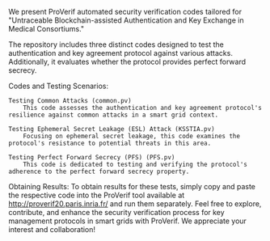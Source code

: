 We present ProVerif automated security verification codes tailored for "Untraceable Blockchain-assisted Authentication and Key Exchange in Medical
Consortiums." 

The repository includes three distinct codes designed to test the authentication and key agreement protocol against various attacks. Additionally, it evaluates whether the protocol provides perfect forward secrecy.

Codes and Testing Scenarios:

    Testing Common Attacks (common.pv)
        This code assesses the authentication and key agreement protocol's resilience against common attacks in a smart grid context.
        
    Testing Ephemeral Secret Leakage (ESL) Attack (KSSTIA.pv)
        Focusing on ephemeral secret leakage, this code examines the protocol's resistance to potential threats in this area.
        
    Testing Perfect Forward Secrecy (PFS) (PFS.pv)
        This code is dedicated to testing and verifying the protocol's adherence to the perfect forward secrecy property.

Obtaining Results:
To obtain results for these tests, simply copy and paste the respective code into the ProVerif tool available at http://proverif20.paris.inria.fr/ and run them separately.
Feel free to explore, contribute, and enhance the security verification process for key management protocols in smart grids with ProVerif. We appreciate your interest and collaboration!
